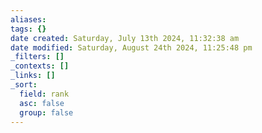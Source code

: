 ```yaml
---
aliases: 
tags: {}
date created: Saturday, July 13th 2024, 11:32:38 am
date modified: Saturday, August 24th 2024, 11:25:48 pm
_filters: []
_contexts: []
_links: []
_sort:
  field: rank
  asc: false
  group: false
---
```

